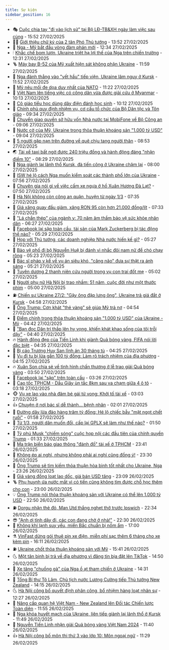 ```yaml
---
title: Sự kiện
sidebar_position: 16
---
```


<!-- dantri-su-kien:START -->
- 🎭 [Cuộc chia tay &quot;đi vào lịch sử&quot; tại Bộ LĐ-TB&amp;XH ngày làm việc sau cùng](https://dantri.com.vn/noi-vu/cuoc-chia-tay-di-vao-lich-su-tai-bo-ld-tbxh-ngay-lam-viec-sau-cung-20250227203800008.htm) - 15:52 27/02/2025
- 👨‍🏫 [Giới thiệu chữ ký của 2 tân Phó Thủ tướng](https://dantri.com.vn/xa-hoi/gioi-thieu-chu-ky-cua-2-tan-pho-thu-tuong-20250227205028741.htm) - 13:52 27/02/2025
- 🌮 [Nga - Mỹ bắt đầu vòng đàm phán mới](https://dantri.com.vn/the-gioi/nga-my-bat-dau-vong-dam-phan-moi-20250227185440514.htm) - 12:34 27/02/2025
- 🕯 [Khắc chế bom lượn, Ukraine triệt hạ lợi thế của Nga trên chiến trường](https://dantri.com.vn/the-gioi/khac-che-bom-luon-ukraine-triet-ha-loi-the-cua-nga-tren-chien-truong-20250227165030682.htm) - 12:31 27/02/2025
- 🪜 [Máy bay B-52 của Mỹ xuất hiện sát không phận Ukraine](https://dantri.com.vn/the-gioi/may-bay-b-52-cua-my-xuat-hien-sat-khong-phan-ukraine-20250227180558969.htm) - 11:59 27/02/2025
- 🐘 [Nga đánh thẳng vào &quot;yết hầu&quot; tiếp viện, Ukraine lâm nguy ở Kursk](https://dantri.com.vn/the-gioi/nga-danh-thang-vao-yet-hau-tiep-vien-ukraine-lam-nguy-o-kursk-20250227172611587.htm) - 11:52 27/02/2025
- 🤔 [Mỹ nêu mối đe dọa duy nhất của NATO](https://dantri.com.vn/the-gioi/my-neu-moi-de-doa-duy-nhat-cua-nato-20250227165423493.htm) - 11:22 27/02/2025
- 🧠 [Việt Nam lên tiếng việc có công dân vừa được giải cứu ở Myanmar](https://dantri.com.vn/xa-hoi/viet-nam-len-tieng-viec-co-cong-dan-vua-duoc-giai-cuu-o-myanmar-20250227170426499.htm) - 10:13 27/02/2025
- 📝 [Cô giáo tiểu học dùng dây điện đánh học sinh](https://dantri.com.vn/giao-duc/co-giao-tieu-hoc-dung-day-dien-danh-hoc-sinh-20250227161738820.htm) - 10:12 27/02/2025
- 🦏 [Chính phủ quy định nhiệm vụ, cơ cấu tổ chức của Bộ Dân tộc và Tôn giáo](https://dantri.com.vn/xa-hoi/chinh-phu-quy-dinh-nhiem-vu-co-cau-to-chuc-cua-bo-dan-toc-va-ton-giao-20250227162519877.htm) - 09:34 27/02/2025
- 🥰 [Chuyển giao quyền sở hữu vốn Nhà nước tại MobiFone về Bộ Công an](https://dantri.com.vn/xa-hoi/chuyen-giao-quyen-so-huu-von-nha-nuoc-tai-mobifone-ve-bo-cong-an-20250227155850955.htm) - 09:06 27/02/2025
- 🤗 [Nước cờ của Mỹ, Ukraine trong thỏa thuận khoáng sản &quot;1.000 tỷ USD&quot;](https://dantri.com.vn/the-gioi/nuoc-co-cua-my-ukraine-trong-thoa-thuan-khoang-san-1000-ty-usd-20250227155340908.htm) - 09:04 27/02/2025
- 🌈 [5 người gặp nạn trên đường về quê chịu tang người thân](https://dantri.com.vn/xa-hoi/5-nguoi-gap-nan-tren-duong-ve-que-chiu-tang-nguoi-than-20250227151852498.htm) - 08:53 27/02/2025
- 🌏 [Tài xế taxi bất ngờ được 240 triệu đồng và hành động đáng &quot;nhận điểm 10&quot;](https://dantri.com.vn/doi-song/tai-xe-taxi-bat-ngo-duoc-240-trieu-dong-va-hanh-dong-dang-nhan-diem-10-20250227150700838.htm) - 08:29 27/02/2025
- 💄 [Nga giành lại lãnh thổ Kursk, đà tiến công ở Ukraine chậm lại](https://dantri.com.vn/the-gioi/nga-gianh-lai-lanh-tho-kursk-da-tien-cong-o-ukraine-cham-lai-20250227145123628.htm) - 08:00 27/02/2025
- 👺 [ISW hé lộ cách Nga muốn kiểm soát các thành phố lớn của Ukraine](https://dantri.com.vn/the-gioi/isw-he-lo-cach-nga-muon-kiem-soat-cac-thanh-pho-lon-cua-ukraine-20250227144205858.htm) - 07:56 27/02/2025
- 👹 [Chuyên gia nói gì về việc cấm xe ngựa ở hồ Xuân Hương Đà Lạt?](https://dantri.com.vn/du-lich/chuyen-gia-noi-gi-ve-viec-cam-xe-ngua-o-ho-xuan-huong-da-lat-20250227142939414.htm) - 07:50 27/02/2025
- 🌊 [Hà Nội không còn công an quận, huyện từ ngày 1/3](https://dantri.com.vn/xa-hoi/ha-noi-khong-con-cong-an-quan-huyen-tu-ngay-13-20250227143255885.htm) - 07:35 27/02/2025
- 🤠 [Giá xăng quay đầu giảm, xăng RON 95 còn hơn 21.000 đồng/lít](https://dantri.com.vn/kinh-doanh/gia-xang-quay-dau-giam-xang-ron-95-con-hon-21000-donglit-20250227141536031.htm) - 07:33 27/02/2025
- 🎊 [&quot;Lá chắn thép&quot; của ngành y: 70 năm âm thầm bảo vệ sức khỏe nhân dân](https://dantri.com.vn/suc-khoe/la-chan-thep-cua-nganh-y-70-nam-am-tham-bao-ve-suc-khoe-nhan-dan-20250227121119001.htm) - 06:27 27/02/2025
- 🐘 [Facebook lại sập toàn cầu, tài sản của Mark Zuckerberg bị tác động thế nào?](https://dantri.com.vn/kinh-doanh/facebook-lai-sap-toan-cau-tai-san-cua-mark-zuckerberg-bi-tac-dong-the-nao-20250227112620421.htm) - 05:29 27/02/2025
- 💂 [Họp với Thủ tướng, các doanh nghiệp Nhà nước hiến kế gì?](https://dantri.com.vn/kinh-doanh/hop-voi-thu-tuong-cac-doanh-nghiep-nha-nuoc-hien-ke-gi-20250227121005442.htm) - 05:27 27/02/2025
- 👹 [Bảo vệ phố đi bộ Nguyễn Huệ bị đánh vì nhắc đôi nam nữ để chó chạy rông](https://dantri.com.vn/xa-hoi/bao-ve-pho-di-bo-nguyen-hue-bi-danh-vi-nhac-doi-nam-nu-de-cho-chay-rong-20250227121035295.htm) - 05:23 27/02/2025
- 🦒 [Bác sĩ pháp y kể về vụ án siêu khó, &quot;căng não&quot; đưa sự thật ra ánh sáng](https://dantri.com.vn/lao-dong-viec-lam/bac-si-phap-y-ke-ve-vu-an-sieu-kho-cang-nao-dua-su-that-ra-anh-sang-20250226120500711.htm) - 05:21 27/02/2025
- 🗽 [Tuyên dương 2 thanh niên cứu người trong vụ con trai đốt mẹ](https://dantri.com.vn/xa-hoi/tuyen-duong-2-thanh-nien-cuu-nguoi-trong-vu-con-trai-dot-me-20250227102338172.htm) - 05:02 27/02/2025
- 💄 [Người phụ nữ Hà Nội bị trao nhầm: 51 năm, cuộc đời như một thước phim](https://dantri.com.vn/doi-song/nguoi-phu-nu-ha-noi-bi-trao-nham-51-nam-cuoc-doi-nhu-mot-thuoc-phim-20250226121049318.htm) - 05:00 27/02/2025
- ⛽️ [Chiến sự Ukraine 27/2: &quot;Gậy ông đập lưng ông&quot;, Ukraine trả giá đắt ở Kursk](https://dantri.com.vn/the-gioi/chien-su-ukraine-272-gay-ong-dap-lung-ong-ukraine-tra-gia-dat-o-kursk-20250227115813521.htm) - 04:58 27/02/2025
- 🥷 [Ông Trump: Cơn khát &quot;thẻ vàng&quot; sẽ giúp Mỹ trả nợ](https://dantri.com.vn/the-gioi/ong-trump-con-khat-the-vang-se-giup-my-tra-no-20250227112015960.htm) - 04:54 27/02/2025
- 🤖 [Điểm chính trong thỏa thuận khoáng sản &quot;1.000 tỷ USD&quot; của Ukraine - Mỹ](https://dantri.com.vn/the-gioi/diem-chinh-trong-thoa-thuan-khoang-san-1000-ty-usd-cua-ukraine-my-20250227113610811.htm) - 04:42 27/02/2025
- 🌊 [&quot;Bạn đọc Dân trí thắp lên hy vọng, khiến khát khao sống của tôi trỗi dậy&quot;](https://dantri.com.vn/tam-long-nhan-ai/ban-doc-dan-tri-thap-len-hy-vong-khien-khat-khao-song-cua-toi-troi-day-20250227081741605.htm) - 04:40 27/02/2025
- 🔥 [Hành động đẹp của Tiến Linh khi giành Quả bóng vàng, FIFA nói lời đặc biệt](https://dantri.com.vn/the-thao/hanh-dong-dep-cua-tien-linh-khi-gianh-qua-bong-vang-fifa-noi-loi-dac-biet-20250227113515467.htm) - 04:35 27/02/2025
- 🦏 [Bị cáo Trương Huy San lĩnh án 30 tháng tù](https://dantri.com.vn/phap-luat/bi-cao-truong-huy-san-linh-an-30-thang-tu-20250227111907449.htm) - 04:25 27/02/2025
- 🐘 [Vụ đi tu bị lừa gần 100 tỷ đồng: Làm rõ trách nhiệm của địa phương](https://dantri.com.vn/xa-hoi/vu-di-tu-bi-lua-gan-100-ty-dong-lam-ro-trach-nhiem-cua-dia-phuong-20250227103734769.htm) - 04:15 27/02/2025
- 🔥 [Xuân Son chia sẻ về tình hình chấn thương ở lễ trao giải Quả bóng vàng](https://dantri.com.vn/the-thao/xuan-son-chia-se-ve-tinh-hinh-chan-thuong-o-le-trao-giai-qua-bong-vang-20250227104239528.htm) - 03:50 27/02/2025
- 💼 [Facebook lại &quot;sập&quot; trên toàn cầu](https://dantri.com.vn/cong-nghe/facebook-lai-sap-tren-toan-cau-20250227100606355.htm) - 03:26 27/02/2025
- 🚀 [Cao tốc TPHCM - Dầu Giây ùn tắc 8km sau va chạm giữa 4 ô tô](https://dantri.com.vn/xa-hoi/cao-toc-tphcm-dau-giay-un-tac-8km-sau-va-cham-giua-4-o-to-20250227101204835.htm) - 03:18 27/02/2025
- 🐵 [Vụ xe lao vào nhà đâm bé gái tử vong: Khởi tố tài xế](https://dantri.com.vn/phap-luat/vu-xe-lao-vao-nha-dam-be-gai-tu-vong-khoi-to-tai-xe-20250227095341451.htm) - 03:03 27/02/2025
- 👍 [Chuyện ở nơi bác sĩ dễ thành... bệnh nhân](https://dantri.com.vn/suc-khoe/chuyen-o-noi-bac-si-de-thanh-benh-nhan-20250226170109253.htm) - 02:01 27/02/2025
- 🚦 [Đường dây lừa đảo hàng trăm tỷ đồng: Hé lộ chiếc bẫy &quot;mật ngọt chết ruồi&quot;](https://dantri.com.vn/phap-luat/duong-day-lua-dao-hang-tram-ty-dong-he-lo-chiec-bay-mat-ngot-chet-ruoi-20250227081004887.htm) - 01:58 27/02/2025
- 🥸 [Từ 1/3, người dân muốn đổi, cấp lại GPLX sẽ làm như thế nào?](https://dantri.com.vn/xa-hoi/tu-13-nguoi-dan-muon-doi-cap-lai-gplx-se-lam-nhu-the-nao-20250227083416324.htm) - 01:50 27/02/2025
- 🥷 [Tỷ phú Musk &quot;chiếm sóng&quot; cuộc họp nội các đầu tiên của chính quyền Trump](https://dantri.com.vn/the-gioi/ty-phu-musk-chiem-song-cuoc-hop-noi-cac-dau-tien-cua-chinh-quyen-trump-20250227080957556.htm) - 01:33 27/02/2025
- 🤡 [Ma trận biển báo giao thông &quot;đánh đố&quot; tài xế ở TPHCM](https://dantri.com.vn/xa-hoi/ma-tran-bien-bao-giao-thong-danh-do-tai-xe-o-tphcm-20250226201223431.htm) - 23:41 26/02/2025
- 🥳 [Không ép ai nghỉ, nhưng không phải ai nghỉ cũng đồng ý!](https://dantri.com.vn/xa-hoi/khong-ep-ai-nghi-nhung-khong-phai-ai-nghi-cung-dong-y-20250224153214128.htm) - 23:30 26/02/2025
- 🤩 [Ông Trump sẽ tìm kiếm thỏa thuận hòa bình tốt nhất cho Ukraine, Nga](https://dantri.com.vn/the-gioi/ong-trump-se-tim-kiem-thoa-thuan-hoa-binh-tot-nhat-cho-ukraine-nga-20250227060819761.htm) - 23:26 26/02/2025
- 🎡 [Giá vàng đồng loạt lao dốc, giá bán USD tăng](https://dantri.com.vn/kinh-doanh/gia-vang-dong-loat-lao-doc-gia-ban-usd-tang-20250227000423345.htm) - 23:09 26/02/2025
- 🪜 [Phụ huynh ứa nước mắt vì có tiền cũng không tìm được chỗ học thêm cho con](https://dantri.com.vn/giao-duc/phu-huynh-ua-nuoc-mat-vi-co-tien-cung-khong-tim-duoc-cho-hoc-them-cho-con-20250226151158160.htm) - 23:00 26/02/2025
- 💡 [Ông Trump nói thỏa thuận khoáng sản với Ukraine có thể lên 1.000 tỷ USD](https://dantri.com.vn/the-gioi/ong-trump-noi-thoa-thuan-khoang-san-voi-ukraine-co-the-len-1000-ty-usd-20250227052932643.htm) - 22:50 26/02/2025
- ⛽️ [Dorgu nhận thẻ đỏ, Man Utd thắng nghẹt thở trước Ipswich](https://dantri.com.vn/the-thao/dorgu-nhan-the-do-man-utd-thang-nghet-tho-truoc-ipswich-20250227053245914.htm) - 22:34 26/02/2025
- 😎 [&quot;Anh ơi tỉnh dậy đi, các con đang chờ ở nhà!&quot;](https://dantri.com.vn/tam-long-nhan-ai/anh-oi-tinh-day-di-cac-con-dang-cho-o-nha-20250225143204706.htm) - 22:30 26/02/2025
- 🗽 [Không khí lạnh suy yếu, miền Bắc chuẩn bị nồm ẩm](https://dantri.com.vn/xa-hoi/khong-khi-lanh-suy-yeu-mien-bac-chuan-bi-nom-am-20250226220418238.htm) - 17:00 26/02/2025
- ⚗️ [VinFast dừng gói thuê pin xe điện, miễn phí sạc thêm 6 tháng cho xe kèm pin](https://dantri.com.vn/o-to-xe-may/vinfast-dung-goi-thue-pin-xe-dien-mien-phi-sac-them-6-thang-cho-xe-kem-pin-20250226231109137.htm) - 16:11 26/02/2025
- ⛽️ [Ukraine chốt thỏa thuận khoáng sản với Mỹ](https://dantri.com.vn/the-gioi/ukraine-chot-thoa-thuan-khoang-san-voi-my-20250226221444379.htm) - 15:41 26/02/2025
- 🌜 [Một tân binh bị trả về địa phương vì đăng tin bịa đặt lên TikTok](https://dantri.com.vn/xa-hoi/mot-tan-binh-bi-tra-ve-dia-phuong-vi-dang-tin-bia-dat-len-tiktok-20250226213330187.htm) - 14:50 26/02/2025
- 🦩 [Xe tăng &quot;chuồng gà&quot; của Nga ồ ạt tham chiến ở Ukraine](https://dantri.com.vn/the-gioi/xe-tang-chuong-ga-cua-nga-o-at-tham-chien-o-ukraine-20250226161848404.htm) - 14:31 26/02/2025
- 🦒 [Tổng Bí thư Tô Lâm, Chủ tịch nước Lương Cường tiếp Thủ tướng New Zealand](https://dantri.com.vn/xa-hoi/tong-bi-thu-to-lam-chu-tich-nuoc-luong-cuong-tiep-thu-tuong-new-zealand-20250226205528565.htm) - 14:15 26/02/2025
- 🌜 [Hà Nội công bố quyết định phân công, bổ nhiệm hàng loạt nhân sự](https://dantri.com.vn/xa-hoi/ha-noi-cong-bo-quyet-dinh-phan-cong-bo-nhiem-hang-loat-nhan-su-20250226191751539.htm) - 12:27 26/02/2025
- 🐎 [Nâng cấp quan hệ Việt Nam - New Zealand lên Đối tác Chiến lược Toàn diện](https://dantri.com.vn/xa-hoi/nang-cap-quan-he-viet-nam-new-zealand-len-doi-tac-chien-luoc-toan-dien-20250226184701751.htm) - 11:55 26/02/2025
- 🌋 [Nga khóa huyết mạch của Ukraine, liên tiếp giành lại lãnh thổ ở Kursk](https://dantri.com.vn/the-gioi/nga-khoa-huyet-mach-cua-ukraine-lien-tiep-gianh-lai-lanh-tho-o-kursk-20250226181552808.htm) - 11:49 26/02/2025
- 🧰 [Nguyễn Tiến Linh nhận giải Quả bóng vàng Việt Nam 2024](https://dantri.com.vn/the-thao/nguyen-tien-linh-nhan-giai-qua-bong-vang-viet-nam-2024-20250226183940360.htm) - 11:40 26/02/2025
- 👍 [Hà Nội công bố môn thi thứ 3 vào lớp 10: Môn ngoại ngữ](https://dantri.com.vn/giao-duc/ha-noi-cong-bo-mon-thi-thu-3-vao-lop-10-mon-ngoai-ngu-20250210143651455.htm) - 11:29 26/02/2025<!-- dantri-su-kien:END -->
